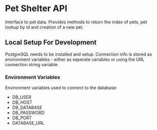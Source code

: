# Pet Shelter API

Interface to pet data. Provides methods to return the index of pets, pet lookup by id and creation of a new pet.

## Local Setup For Development

PostgreSQL needs to be installed and setup. Connection info is stored as environment variables - either as seperate variables or using the URL connection string variable.

### Environment Variables

Environment variables used to connect to the database:
* DB_USER
* DB_HOST
* DB_DATABASE
* DB_PASSWORD
* DB_PORT
* DATABASE_URL
